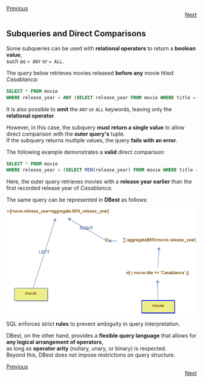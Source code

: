 <div align="left">
    <a href="./18.1.3 - ANY-abd-ALL.md">Previous</a>
</div>
<div align="right">
  <a href="./18.1.5 - Subqueries-in-boolean-expressions.md">Next</a>
</div>


## Subqueries and Direct Comparisons  

Some subqueries can be used with **relational operators** to return a **boolean value**,  
such as `> ANY` or `= ALL`.  

The query below retrieves movies released **before any** movie titled *Casablanca*:  

```sql
SELECT * FROM movie  
WHERE release_year < ANY (SELECT release_year FROM movie WHERE title = 'Casablanca');  
```


It is also possible to **omit** the `ANY` or `ALL` keywords,  leaving only the **relational operator**.  

However, in this case, the subquery **must return a single value**  to allow direct comparison with the **outer query's** tuple.  
If the subquery returns multiple values, the query **fails with an error**.  

The following example demonstrates a **valid** direct comparison:  

```sql
SELECT * FROM movie  
WHERE release_year < (SELECT MIN(release_year) FROM movie WHERE title = 'Casablanca');  
```

Here, the outer query retrieves movies with a **release year earlier**  than the first recorded release year of *Casablanca*.  

The same query can be represented in **DBest** as follows:  

<img src="assets/images/subqueries-and-direct-comparison.png" alt="Subqueries and direct comparisons" width="600"/>  


SQL enforces strict **rules** to prevent ambiguity in query interpretation.  

DBest, on the other hand, provides a **flexible query language**  that allows for **any logical arrangement of operators**,  
as long as **operator arity** (nullary, unary, or binary) is respected.  
Beyond this, DBest does not impose restrictions on query structure.  

<div align="left">
    <a href="./18.1.3 - ANY-abd-ALL.md">Previous</a>
</div>
<div align="right">
  <a href="./18.1.5 - Subqueries-in-boolean-expressions.md">Next</a>
</div>
